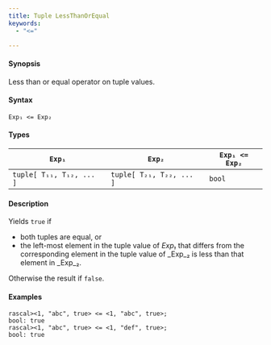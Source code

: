 ```yaml
---
title: Tuple LessThanOrEqual
keywords:
  - "<="

---
```


#### Synopsis

Less than or equal operator on tuple values.

#### Syntax

`Exp₁ <= Exp₂`

#### Types


| `Exp₁`                      |  `Exp₂`                      | `Exp₁ <= Exp₂`  |
| --- | --- | --- |
| `tuple[ T₁₁, T₁₂, ... ]` |  `tuple[ T₂₁, T₂₂, ... ]` | `bool`                |


#### Description

Yields `true` if 

*  both tuples are equal, or
*  the left-most element in the tuple value of _Exp₁_ that differs from the corresponding element in the tuple 
value of _Exp_₂ is less than that element in _Exp_₂.


Otherwise the result if `false`.

#### Examples


```rascal-shell 
rascal><1, "abc", true> <= <1, "abc", true>;
bool: true
rascal><1, "abc", true> <= <1, "def", true>;
bool: true
```


